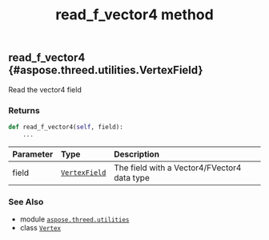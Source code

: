 ﻿---
title: read_f_vector4 method
second_title: Aspose.3D for Python via .NET API References
description: 
type: docs
weight: 60
url: /python-net/aspose.threed.utilities/vertex/read_f_vector4/
is_root: false
---

## read_f_vector4 {#aspose.threed.utilities.VertexField}

Read the vector4 field


### Returns 





```python
def read_f_vector4(self, field):
    ...
```


| Parameter | Type | Description |
| :- | :- | :- |
| field | [`VertexField`](/3d/python-net/aspose.threed.utilities/vertexfield) | The field with a Vector4/FVector4 data type |



### See Also
* module [`aspose.threed.utilities`](../../)
* class [`Vertex`](/3d/python-net/aspose.threed.utilities/vertex)
